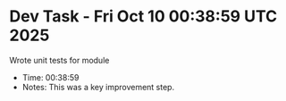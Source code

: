 # Dev Task - Fri Oct 10 00:38:59 UTC 2025
Wrote unit tests for module
- Time: 00:38:59
- Notes: This was a key improvement step.
